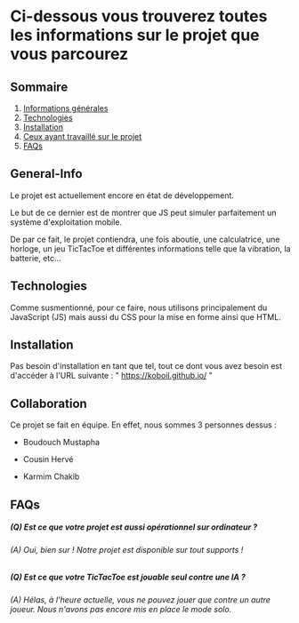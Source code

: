 # Ci-dessous vous trouverez toutes les informations sur le projet que vous parcourez
## Sommaire
1. [Informations générales](#general-info)
2. [Technologies](#technologies)
3. [Installation](#installation)
4. [Ceux ayant travaillé sur le projet](#collaboration)
5. [FAQs](#faqs)

## General-Info 

Le projet est actuellement encore en état de développement. 

Le but de ce dernier est de montrer que JS peut simuler parfaitement un système d'exploitation mobile. 

De par ce fait, le projet contiendra, une fois aboutie, une calculatrice, une horloge, un jeu TicTacToe et différentes informations telle que la vibration, la batterie, etc... 


## Technologies

Comme susmentionné, pour ce faire, nous utilisons principalement du JavaScript (JS) mais aussi du CSS pour la mise en forme ainsi que HTML. 

## Installation 

Pas besoin d'installation en tant que tel, tout ce dont vous avez besoin est d'accéder à l'URL suivante : " https://koboil.github.io/ " 

## Collaboration

Ce projet se fait en équipe. En effet, nous sommes 3 personnes dessus : 

- Boudouch Mustapha

- Cousin Hervé

- Karmim Chakib

## FAQs 

##### (Q) Est ce que votre projet est aussi opérationnel sur ordinateur ? 

###### (A) Oui, bien sur ! Notre projet est disponible sur tout supports ! 

##### (Q) Est ce que votre TicTacToe est jouable seul contre une IA ?  

###### (A) Hélas, à l'heure actuelle, vous ne pouvez jouer que contre un autre joueur. Nous n'avons pas encore mis en place le mode solo. 
